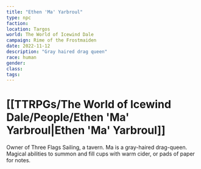 ```yaml
---
title: "Ethen 'Ma' Yarbroul"
type: npc
faction: 
location: Targos
world: The World of Icewind Dale
campaign: Rime of the Frostmaiden
date: 2022-11-12
description: "Gray haired drag queen"
race: human
gender: 
class: 
tags: 
---
```

# [[TTRPGs/The World of Icewind Dale/People/Ethen 'Ma' Yarbroul|Ethen 'Ma' Yarbroul]]

Owner of Three Flags Sailing, a tavern. Ma is a gray-haired drag-queen. Magical abilities to summon and fill cups with warm cider, or pads of paper for notes.